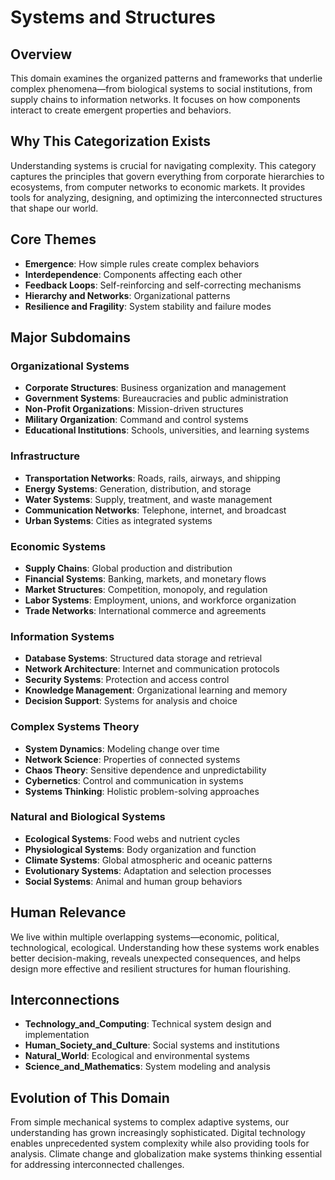 # Systems and Structures

## Overview
This domain examines the organized patterns and frameworks that underlie complex phenomena—from biological systems to social institutions, from supply chains to information networks. It focuses on how components interact to create emergent properties and behaviors.

## Why This Categorization Exists
Understanding systems is crucial for navigating complexity. This category captures the principles that govern everything from corporate hierarchies to ecosystems, from computer networks to economic markets. It provides tools for analyzing, designing, and optimizing the interconnected structures that shape our world.

## Core Themes
- **Emergence**: How simple rules create complex behaviors
- **Interdependence**: Components affecting each other
- **Feedback Loops**: Self-reinforcing and self-correcting mechanisms
- **Hierarchy and Networks**: Organizational patterns
- **Resilience and Fragility**: System stability and failure modes

## Major Subdomains

### Organizational Systems
- **Corporate Structures**: Business organization and management
- **Government Systems**: Bureaucracies and public administration
- **Non-Profit Organizations**: Mission-driven structures
- **Military Organization**: Command and control systems
- **Educational Institutions**: Schools, universities, and learning systems

### Infrastructure
- **Transportation Networks**: Roads, rails, airways, and shipping
- **Energy Systems**: Generation, distribution, and storage
- **Water Systems**: Supply, treatment, and waste management
- **Communication Networks**: Telephone, internet, and broadcast
- **Urban Systems**: Cities as integrated systems

### Economic Systems
- **Supply Chains**: Global production and distribution
- **Financial Systems**: Banking, markets, and monetary flows
- **Market Structures**: Competition, monopoly, and regulation
- **Labor Systems**: Employment, unions, and workforce organization
- **Trade Networks**: International commerce and agreements

### Information Systems
- **Database Systems**: Structured data storage and retrieval
- **Network Architecture**: Internet and communication protocols
- **Security Systems**: Protection and access control
- **Knowledge Management**: Organizational learning and memory
- **Decision Support**: Systems for analysis and choice

### Complex Systems Theory
- **System Dynamics**: Modeling change over time
- **Network Science**: Properties of connected systems
- **Chaos Theory**: Sensitive dependence and unpredictability
- **Cybernetics**: Control and communication in systems
- **Systems Thinking**: Holistic problem-solving approaches

### Natural and Biological Systems
- **Ecological Systems**: Food webs and nutrient cycles
- **Physiological Systems**: Body organization and function
- **Climate Systems**: Global atmospheric and oceanic patterns
- **Evolutionary Systems**: Adaptation and selection processes
- **Social Systems**: Animal and human group behaviors

## Human Relevance
We live within multiple overlapping systems—economic, political, technological, ecological. Understanding how these systems work enables better decision-making, reveals unexpected consequences, and helps design more effective and resilient structures for human flourishing.

## Interconnections
- **Technology_and_Computing**: Technical system design and implementation
- **Human_Society_and_Culture**: Social systems and institutions
- **Natural_World**: Ecological and environmental systems
- **Science_and_Mathematics**: System modeling and analysis

## Evolution of This Domain
From simple mechanical systems to complex adaptive systems, our understanding has grown increasingly sophisticated. Digital technology enables unprecedented system complexity while also providing tools for analysis. Climate change and globalization make systems thinking essential for addressing interconnected challenges.
